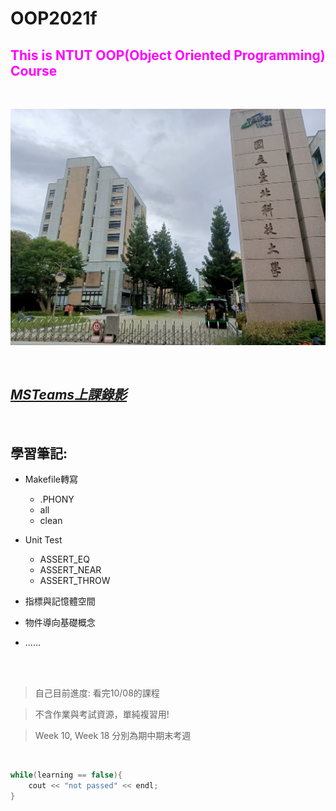 # __OOP2021f__
## <font color=#FF00FF>__This is NTUT OOP(Object Oriented Programming) Course__</font>
<br />

![Alt text](./NiuBi.jpg "實屬牛逼")

<br />

## *[MSTeams上課錄影](https://youtube.com/playlist?list=PLjGrZCQlR0mB1aqG-_Xa_tugZWuxi9puZ)*

 <br/>

## __學習筆記__:
* Makefile轉寫
    * .PHONY
    * all
    * clean

* Unit Test 
    * ASSERT_EQ
    * ASSERT_NEAR
    * ASSERT_THROW

* 指標與記憶體空間

* 物件導向基礎概念

* ......
<br />
<br />

> 自己目前進度: 看完10/08的課程

> 不含作業與考試資源，單純複習用!

> Week 10, Week 18 分別為期中期末考週

<br/>

``` c++
while(learning == false){
    cout << "not passed" << endl;
}
```




